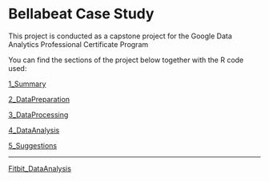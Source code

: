 # Bellabeat Case Study
This project is conducted as a capstone project for the Google Data Analytics Professional Certificate Program

You can find the sections of the project below together with the R code used:

[1_Summary](1_Summary.md)

[2_DataPreparation](2_DataPreparation.md)

[3_DataProcessing](3_DataProcessing.md)

[4_DataAnalysis](4_DataAnalysis.md)

[5_Suggestions](5_Suggestions.md)

----

[Fitbit_DataAnalysis](Fitbit_DataAnalysis.R)
